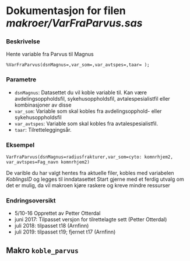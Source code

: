 
# Dokumentasjon for filen *makroer/VarFraParvus.sas*

### Beskrivelse

Hente variable fra Parvus til Magnus

```
%VarFraParvus(dsnMagnus=,var_som=,var_avtspes=,taar= );
```

### Parametre

- `dsnMagnus`: Datasettet du vil koble variable til. Kan være avdelingsoppholdsfil, sykehusoppholdsfil, avtalespesialistfil eller kombinasjoner av disse
- `var_som`: Variable som skal kobles fra avdelingsopphold- eller sykehusoppholdsfil
- `var_avtspes`: Variable som skal kobles fra avtalespesialistfil.
- `taar`: Tilretteleggingsår. 

### Eksempel

```
VarFraParvus(dsnMagnus=radiusfrakturer,var_som=cyto: komnrhjem2, var_avtspes=Fag_navn komnrhjem2)
```

De varible du har valgt hentes fra aktuelle filer, kobles med variabelen *KoblingsID* og legges til inndatasettet
Start gjerne med et ferdig utvalg om det er mulig, da vil makroen kjøre raskere og kreve mindre ressurser

### Endringsoversikt

- 5/10-16 Opprettet av Petter Otterdal
- juni 2017: Tilpasset versjon for tilrettelagte sett (Petter Otterdal)
- juli 2018: tilpasset t18 (Arnfinn)
- juli 2019: tilpasset t19; fjernet t17 (Arnfinn)

## Makro `koble_parvus`

